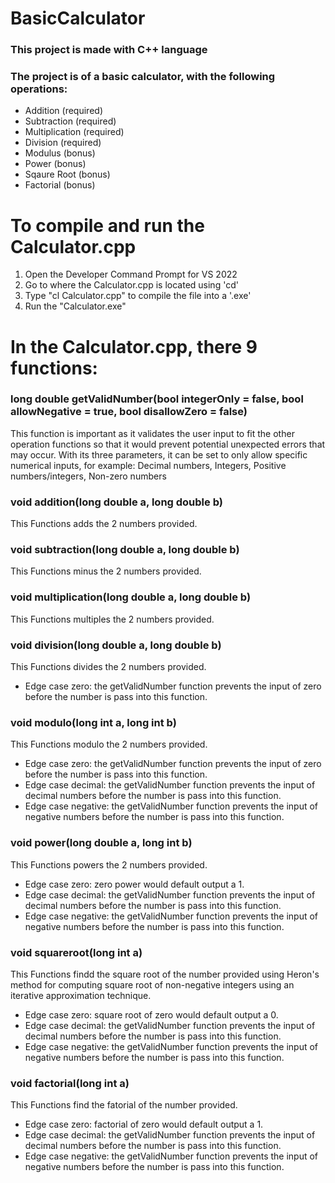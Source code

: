 # BasicCalculator

### This project is made with C++ language
### The project is of a basic calculator, with the following operations:
* Addition         (required)
* Subtraction      (required)
* Multiplication   (required)
* Division         (required)
* Modulus          (bonus)
* Power            (bonus)
* Sqaure Root      (bonus)
* Factorial        (bonus)

# To compile and run the Calculator.cpp
1. Open the Developer Command Prompt for VS 2022
2. Go to where the Calculator.cpp is located using 'cd'
3. Type "cl Calculator.cpp" to compile the file into a '.exe'
4. Run the "Calculator.exe"


# In the Calculator.cpp, there 9 functions:

### long double getValidNumber(bool integerOnly = false, bool allowNegative = true, bool disallowZero = false)
This function is important as it validates the user input to fit the other operation functions so that it would prevent potential unexpected errors that may occur. With its three parameters, it can be set to only allow specific numerical inputs, for example: Decimal numbers, Integers, Positive numbers/integers, Non-zero numbers

### void addition(long double a, long double b)
This Functions adds the 2 numbers provided.

### void subtraction(long double a, long double b)
This Functions minus the 2 numbers provided.

### void multiplication(long double a, long double b)
This Functions multiples the 2 numbers provided.

### void division(long double a, long double b)
This Functions divides the 2 numbers provided.
* Edge case zero: the getValidNumber function prevents the input of zero before the number is pass into this function.

### void modulo(long int a, long int b)
This Functions modulo the 2 numbers provided.
* Edge case zero: the getValidNumber function prevents the input of zero before the number is pass into this function.
* Edge case decimal: the getValidNumber function prevents the input of decimal numbers before the number is pass into this function.
* Edge case negative: the getValidNumber function prevents the input of negative numbers before the number is pass into this function.

### void power(long double a, long int b)
This Functions powers the 2 numbers provided.
* Edge case zero: zero power would default output a 1.
* Edge case decimal: the getValidNumber function prevents the input of decimal numbers before the number is pass into this function.
* Edge case negative: the getValidNumber function prevents the input of negative numbers before the number is pass into this function.

### void squareroot(long int a)
This Functions findd the square root of the number provided using Heron's method for computing square root of non-negative integers using an iterative approximation technique.
* Edge case zero: square root of zero would default output a 0.
* Edge case decimal: the getValidNumber function prevents the input of decimal numbers before the number is pass into this function.
* Edge case negative: the getValidNumber function prevents the input of negative numbers before the number is pass into this function.

### void factorial(long int a)
This Functions find the fatorial of the number provided.
* Edge case zero: factorial of zero would default output a 1.
* Edge case decimal: the getValidNumber function prevents the input of decimal numbers before the number is pass into this function.
* Edge case negative: the getValidNumber function prevents the input of negative numbers before the number is pass into this function.
